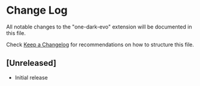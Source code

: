 # Change Log

All notable changes to the "one-dark-evo" extension will be documented in this file.

Check [Keep a Changelog](http://keepachangelog.com/) for recommendations on how to structure this file.

## [Unreleased]

- Initial release
